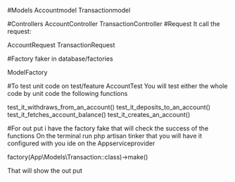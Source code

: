 #Models
Accountmodel 
Transactionmodel

#Controllers
AccountController
TransactionController
#Request
It call the request:

AccountRequest
TransactionRequest

#Factory faker in database/factories

ModelFactory


 #To test unit code on test/feature AccountTest
 You will test either the whole code by unit code
 the following functions
 
 test_it_withdraws_from_an_account()
 test_it_deposits_to_an_account()
 test_it_fetches_account_balance()
 test_it_creates_an_account()
 
 #For out put i have the factory fake that will check the success of  the functions
 On the terminal run php artisan tinker  that you will have it configured with you ide on the 
 Appserviceprovider
   
 factory(App\Models\Transaction::class)->make()

That will show the out put